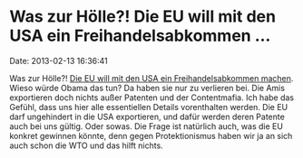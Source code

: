 Was zur Hölle?! Die EU will mit den USA ein Freihandelsabkommen \...
====================================================================

Date: 2013-02-13 16:36:41

Was zur Hölle?! [Die EU will mit den USA ein Freihandelsabkommen
machen](http://bbc.co.uk/news/business-21439945). Wieso würde Obama das
tun? Da haben sie nur zu verlieren bei. Die Amis exportieren doch nichts
außer Patenten und der Contentmafia. Ich habe das Gefühl, dass uns hier
alle essentiellen Details vorenthalten werden. Die EU darf ungehindert
in die USA exportieren, und dafür werden deren Patente auch bei uns
gültig. Oder sowas. Die Frage ist natürlich auch, was die EU konkret
gewinnen könnte, denn gegen Protektionismus haben wir ja an sich auch
schon die WTO und das hilft nichts.

